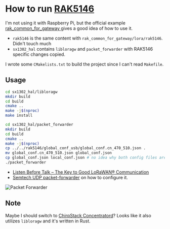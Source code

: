 # How to run [RAK5146](https://store.rakwireless.com/products/wislink-concentrator-module-sx1303-rak5146-lorawan)

I'm not using it with Raspberry Pi, but the official example
[rak_common_for_gateway ](https://github.com/RAKWireless/rak_common_for_gateway)
gives a good idea of how to use it.

- `rak5146` is the same content with `rak_common_for_gateway/lora/rak5146`. Didn't touch much
- `sx1302_hal` contains `libloragw` and `packet_forwarder` with RAK5146 specific changes copied.

I wrote some `CMakelists.txt` to build the project since I can't read `Makefile`.

## Usage

```bash
cd sx1302_hal/libloragw
mkdir build
cd build
cmake ..
make -j$(nproc)
make install
```

```bash
cd sx1302_hal/packet_forwarder
mkdir build
cd build
cmake ..
make -j$(nproc)
cp ../../rak5146/global_conf_usb/global_conf.cn_470_510.json .
mv global_conf.cn_470_510.json global_conf.json
cp global_conf.json local_conf.json # no idea why both config files are needed
./packet_forwarder
```

- [Listen Before Talk – The Key to Good LoRaWAN® Communication](https://news.rakwireless.com/listen-before-talk-the-key-to-good-lorawan-r-communication/)
- [Semtech UDP packet-forwarder](https://www.chirpstack.io/gateway-bridge/backends/semtech-udp/) on how to configure it.

![Packet Forwarder](figure/pkt_frd.png)

## Note

Maybe I should switch to [ChirpStack Concentratord](https://www.chirpstack.io/docs/chirpstack-concentratord/index.html)?
Looks like it also utilizes `libloragw` and it's written in Rust.
